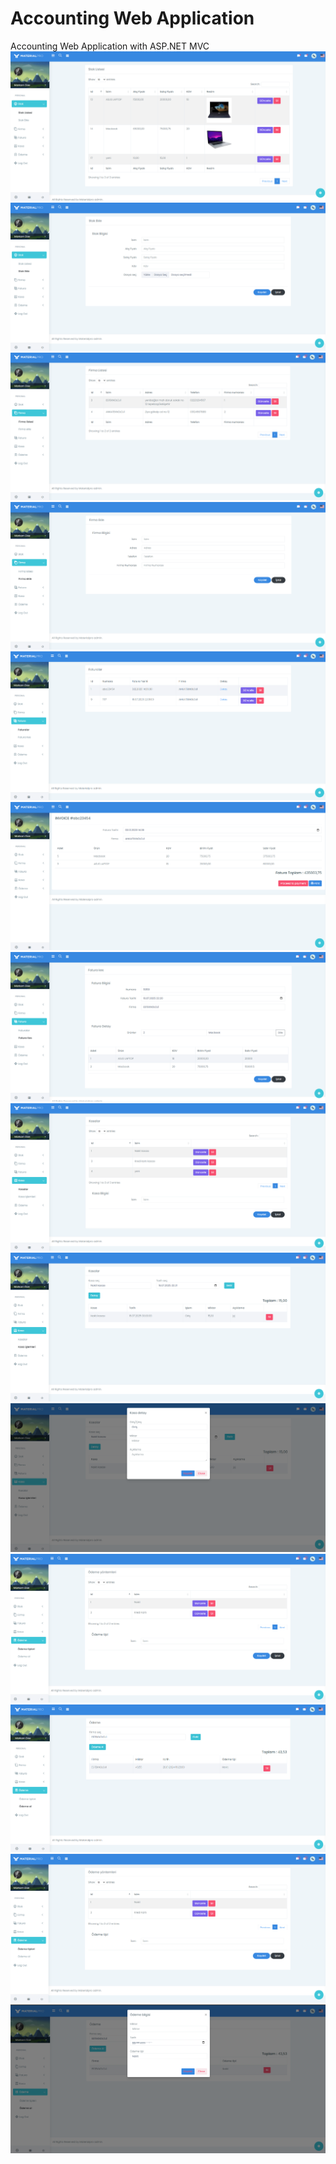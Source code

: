 # Accounting Web Application
 Accounting Web Application with ASP.NET MVC
![](./accounting1.png)
![](./accounting2.png)
![](./accounting3.png)
![](./accounting4.png)
![](./accounting5.png)
![](./accounting6.png)
![](./accounting7.png)
![](./accounting8.png)
![](./accounting9.png)
![](./accounting10.png)
![](./accounting11.png)
![](./accounting12.png)
![](./accounting11.png)
![](./accounting13.png)
